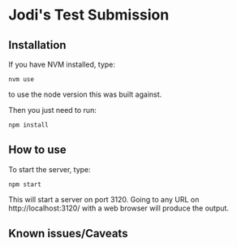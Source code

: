 # Jodi's Test Submission

## Installation
If you have NVM installed, type:
```
nvm use
```
to use the node version this was built against.

Then you just need to run:
```
npm install
```

## How to use
To start the server, type:
```
npm start
```
This will start a server on port 3120. Going to any URL on http://localhost:3120/ with a web browser will produce the output.

## Known issues/Caveats

